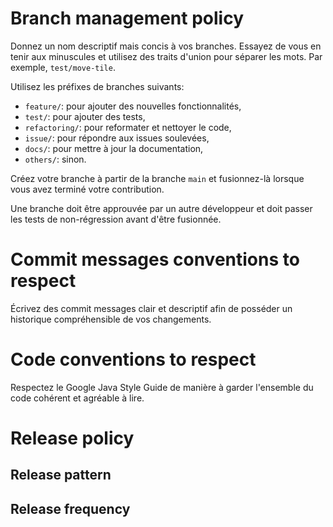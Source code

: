 # Branch management policy

Donnez un nom descriptif mais concis à vos branches. Essayez de vous en tenir aux minuscules et utilisez des traits d'union pour séparer les mots. Par exemple, ``` test/move-tile ```.

Utilisez les préfixes de branches suivants:
- ```feature/```: pour ajouter des nouvelles fonctionnalités,
- ```test/```: pour ajouter des tests,
- ```refactoring/```: pour reformater et nettoyer le code,
- ```issue/```: pour répondre aux issues soulevées,
- ```docs/```: pour mettre à jour la documentation,
- ```others/```: sinon.

Créez votre branche à partir de la branche ```main``` et fusionnez-là lorsque vous avez terminé votre contribution.

Une branche doit être approuvée par un autre développeur et doit passer les tests de non-régression avant d'être fusionnée.

# Commit messages conventions to respect

Écrivez des commit messages clair et descriptif afin de posséder un historique compréhensible de vos changements.

# Code conventions to respect

Respectez le Google Java Style Guide de manière à garder l'ensemble du code cohérent et agréable à lire.

# Release policy

## Release pattern

## Release frequency
